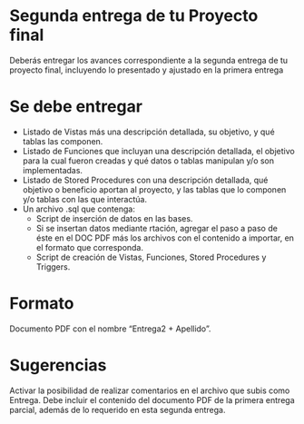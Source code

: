 # Segunda entrega de tu Proyecto final
Deberás entregar los avances correspondiente a la segunda entrega de tu proyecto final, incluyendo lo presentado y ajustado en la primera entrega

# Se debe entregar
- Listado de Vistas más una descripción detallada, su objetivo, y qué tablas las componen.
- Listado de Funciones que incluyan una descripción detallada, el objetivo para la cual fueron creadas y qué datos o tablas manipulan y/o son implementadas.
- Listado de Stored Procedures con una descripción detallada, qué objetivo o beneficio aportan al proyecto, y las tablas que lo componen y/o tablas con las que interactúa.
- Un archivo .sql que contenga:
  - Script de inserción de datos en las bases.
  - Si se insertan datos mediante rtación, agregar el paso a paso de éste en el DOC PDF más los archivos con el contenido a importar, en el formato que corresponda.
  - Script de creación de Vistas, Funciones, Stored Procedures y Triggers.

# Formato
Documento PDF con el nombre “Entrega2 + Apellido”.

# Sugerencias
Activar la posibilidad de realizar comentarios en el archivo que subis como Entrega. Debe incluir el contenido del documento PDF de la primera entrega parcial, además de lo requerido en esta segunda entrega.
